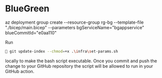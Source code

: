 # BlueGreen

az deployment group create --resource-group rg-bg --template-file "./bicep/main.bicep" --parameters bgServiceName="bgappservice" blueCommitId="e0aa110"

Run
```bash
 git update-index --chmod=+x .\infra\set-params.sh         
``` 
locally to make the bash script executable. Once you commit and push the change to your GitHub repository the script will be allowed to run in your GitHub action.
